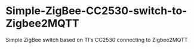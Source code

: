 # Simple-ZigBee-CC2530-switch-to-Zigbee2MQTT
Simple ZigBee switch based on TI's CC2530 connecting to Zigbee2MQTT
